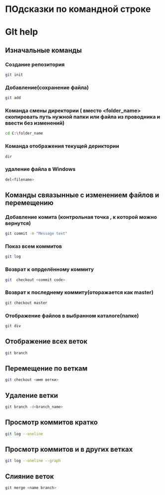 # ПОдсказки по командной строке

# GIt help



## Изначальные команды 

### Создание репозитория
```sh
git init

```
### Добавлениe(сохранение файла)
```sh
git add
```

### Команда смены директории ( вместо <folder_name> скопировать путь нужной папки или файла из проводника и ввести без изменений)
```sh
cd C:\folder_name 
```

### Команда отображения текущей дериктории
```sh
dir
```

### удаление файла в Windows
```sh
del<filename>
```

## Команды свяазынные с изменением файлов и перемещению

### Добавление комита (контрольная точка , к которой можно вернутся)
 ```sh
 git commit -m "Message text"
 ```
### Показ всем коммитов 
 ```sh
 git log
 ```

### Возврат к опрделённому коммиту
 ```sh
 git  checkout <commit code>
 ```
### Возврат к последнему коммиту(оторажается как master)
 ```sh
 git checkout master
 ```
### Отображение  файлов в выбранном каталоге(папке)
 ```sh
 git div
 ```


## Отображение всех веток 
```sh
git branch
```
## Перемещение по веткам 
 ```sh
git checkout <имя ветки>
```

 ## Удаление ветки
 ```sh
 git branch -d<branch_name>
 ```
 ## Просмотр коммитов кратко
```sh
git log --oneline
```
## Просмотр коммитов и в других ветках

```sh
git log --oneline --graph
```

## Слияние веток
```sh
git merge <name branch>
```